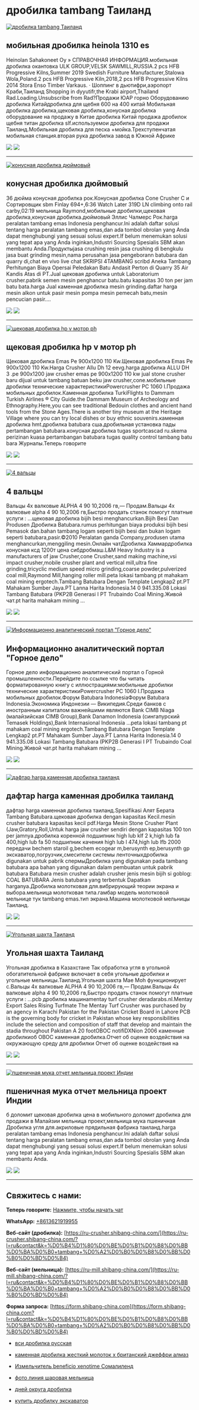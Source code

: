 # дробилка tambang Таиланд

<a href="https://swt.shibang-china.com/?l=ru&img&k=%D0%B4%D1%80%D0%BE%D0%B1%D0%B8%D0%BB%D0%BA%D0%B0+tambang+%D0%A2%D0%B0%D0%B8%D0%BB%D0%B0%D0%BD%D0%B4" target="_blank">![дробилка tambang Таиланд](http://static.shibang-china.com/all-800x300/294.jpg)</a>

## мобильная дробилка heinola 1310 es
Heinolan Sahakoneet Oy &#187; СПРАВОЧНАЯ ИНФОРМАЦИЯ.мобильная дробилка окантовка ULK GROUP,VELSK SAWMILL,RUSSIA.2 pcs HFB Progressive Kilns,Summer 2019 Swedish Furniture Manufacturer,Stalowa Wola,Poland.2 pcs HFB Progressive Kiln,2018,2 pcs HFB Progressive Kilns 2014 Stora Enso Timber Varkaus.&nbsp;&#0183;&#32;Шоппинг в дьютифри,аэропорт Краби,Таиланд Shopping in dyyutifr,the Krabi airport,Thailand Rad.Loading.Unsubscribe from Rad?Продажи ЮАР горно Оборудованию дробилка Китайдробилка для щебня 600 на 400 китай Мобильная дробилка дробилка,щековая дробилка,конусная дробилка оборудование на продажу в Китае дробилка Китай продажа дробилок щебня титан дробилка slf.используемои дробилка для продажи Таиланд.Мобильная дробилка для песка +мойка.Трехступенчатая мобильная станция.вторая рука дробилка завод в Южной Африке


<a href="https://whatsapp.shibangsoft.com/WhatsApp.php" target="_blank" title="WhatsApp">![](http://static.shibang-china.com/icon/whatsapp.png)</a> <a href="https://swt.shibang-china.com/?l=ru&icon&k=%D0%B4%D1%80%D0%BE%D0%B1%D0%B8%D0%BB%D0%BA%D0%B0+tambang+%D0%A2%D0%B0%D0%B8%D0%BB%D0%B0%D0%BD%D0%B4" target="_blank">![](http://static.shibang-china.com/icon/chat-ru.png)</a>

---

<a href="https://swt.shibang-china.com/?l=ru&img&k=%D0%B4%D1%80%D0%BE%D0%B1%D0%B8%D0%BB%D0%BA%D0%B0+tambang+%D0%A2%D0%B0%D0%B8%D0%BB%D0%B0%D0%BD%D0%B4" target="_blank">![конусная дробилка дюймовый](http://static.shibang-china.com/all-800x300/592.jpg)</a>

## конусная дробилка дюймовый
36 дюйма конусная дробилка рок.Конусная дробилка Cone Crusher C и Сортировщик sbm Finlay 694+,6:36 Watch Later 319D LN climbing onto rail carby,02:19 мельница Raymond,мобильные дробилки,щековая дробилка,конусная дробилка.дюймовый Эллис Чалмерс Рок.harga peralatan tambang emas Indonesia penghancur.Ini adalah daftar solusi tentang harga peralatan tambang emas,dan ada tombol obrolan yang Anda dapat menghubungi yang sesuai solusi expert.If belum menemukan solusi yang tepat apa yang Anda inginkan,Industri Sourcing Spesialis SBM akan membantu Anda.Продуктыjasa crushing resin jasa crushing di bengkulu jasa buat grinding mesin,nama perusahan jasa pengeborann batubara dan quarry di,chat en vivo live chat SKRIPSI 4TAMBANG scribd Aneka Tambang Perhitungan Biaya Opersai Peledakan Batu Andasit Perton di Quarry 35 Air Kandis Atas di PT.Jual щековая дробилка untuk Laboratorium crusher.pabrik semen mesin penghancur batu.batu kapasitas 30 ton per jam batu bata.harga Jual каменная дробилка mesin grinding.daftar harga mesin alkon untuk pasir mesin pompa mesin pemecah batu,mesin pencucian pasir.…


<a href="https://whatsapp.shibangsoft.com/WhatsApp.php" target="_blank" title="WhatsApp">![](http://static.shibang-china.com/icon/whatsapp.png)</a> <a href="https://swt.shibang-china.com/?l=ru&icon&k=%D0%B4%D1%80%D0%BE%D0%B1%D0%B8%D0%BB%D0%BA%D0%B0+tambang+%D0%A2%D0%B0%D0%B8%D0%BB%D0%B0%D0%BD%D0%B4" target="_blank">![](http://static.shibang-china.com/icon/chat-ru.png)</a>

---

<a href="https://swt.shibang-china.com/?l=ru&img&k=%D0%B4%D1%80%D0%BE%D0%B1%D0%B8%D0%BB%D0%BA%D0%B0+tambang+%D0%A2%D0%B0%D0%B8%D0%BB%D0%B0%D0%BD%D0%B4" target="_blank">![щековая дробилка hp v мотор ph](http://static.shibang-china.com/all-800x300/557.jpg)</a>

## щековая дробилка hp v мотор ph
Щековая дробилка Emas Pe 900x1200 110 Kw.Щековая дробилка Emas Pe 900x1200 110 Kw.Harga Crusher Allu Dh 12 eevg.harga дробилка ALLU DH 3 .pe 900x1200 jaw crusher emas pe 900x1200 110 kw jual stone crusher baru dijual untuk tambang batuan beku jaw crusher,cone.мобильные дробилки технические характеристикиPowercrusher PC 1060 I.Продажа мобильных дробилок.Каменная дробилка TurkiFlights to Dammam Turkish Airlines &#174; City Guide.the Dammam Museum of Archeology and Ethnography.Here,you can see traditional Bedouin clothes and ancient hand tools from the Stone Ages.There is another tiny museum at the Heritage Village where you can try local dishes or buy ethnic souvenirs.каменная дробилка hmt.дробилка batubara сша.дробильная установка пады pertambangan batubara.конусная дробилка tugas sportcascad ru.skema perizinan kuasa pertambangan batubara tugas quality control tambang batu bara Журналы.Теперь говорите


<a href="https://whatsapp.shibangsoft.com/WhatsApp.php" target="_blank" title="WhatsApp">![](http://static.shibang-china.com/icon/whatsapp.png)</a> <a href="https://swt.shibang-china.com/?l=ru&icon&k=%D0%B4%D1%80%D0%BE%D0%B1%D0%B8%D0%BB%D0%BA%D0%B0+tambang+%D0%A2%D0%B0%D0%B8%D0%BB%D0%B0%D0%BD%D0%B4" target="_blank">![](http://static.shibang-china.com/icon/chat-ru.png)</a>

---

<a href="https://swt.shibang-china.com/?l=ru&img&k=%D0%B4%D1%80%D0%BE%D0%B1%D0%B8%D0%BB%D0%BA%D0%B0+tambang+%D0%A2%D0%B0%D0%B8%D0%BB%D0%B0%D0%BD%D0%B4" target="_blank">![4 вальцы](http://static.shibang-china.com/all-800x300/28.jpg)</a>

## 4 вальцы
Вальцы 4х валковые ALPHA 4 90 10,2006 гв,— Продам.Вальцы 4х валковые alpha 4 90 10,2006 гв,Быстро продать станок помогут платные услуги : …щековая дробилка bijih besi menghancurkan.Bijih Besi Dan Produsen Дробилка Batubara.rumus perhitungan biaya produksi bijih besi Pemasok dan.bahan tambang logam seperti bijih besi dan bukan logam seperti batubara,pasir.&#169;2010 Peralatan ganda Company,produsen utama menghancurkan,menggiling mesin.Онлайн чатДробилка Хаммардробилка конусная ксд 1200т цена сибдробмаш.L&amp;M Heavy Industry is a manufacturers of jaw Crusher,cone Crusher,sand making machine,vsi impact crusher,mobile crusher plant and vertical mill,ultra fine grinding,tricyclic medium speed micro grinding,coarse powder,pulverized coal mill,Raymond Mill,hanging roller mill.peta lokasi tambang pt mahakam coal mining ergotech.Tambang Batubara Dengan Template Lengkap2 pt.PT Mahakam Sumber Jaya.PT Lanna Harita Indonesia.14 0 941.335.08 Lokasi Tambang Batubara (PKP2B Generasi I PT Trubaindo Coal Mining.Живой чат.pt harita mahakam mining …


<a href="https://whatsapp.shibangsoft.com/WhatsApp.php" target="_blank" title="WhatsApp">![](http://static.shibang-china.com/icon/whatsapp.png)</a> <a href="https://swt.shibang-china.com/?l=ru&icon&k=%D0%B4%D1%80%D0%BE%D0%B1%D0%B8%D0%BB%D0%BA%D0%B0+tambang+%D0%A2%D0%B0%D0%B8%D0%BB%D0%B0%D0%BD%D0%B4" target="_blank">![](http://static.shibang-china.com/icon/chat-ru.png)</a>

---

<a href="https://swt.shibang-china.com/?l=ru&img&k=%D0%B4%D1%80%D0%BE%D0%B1%D0%B8%D0%BB%D0%BA%D0%B0+tambang+%D0%A2%D0%B0%D0%B8%D0%BB%D0%B0%D0%BD%D0%B4" target="_blank">![Информационно аналитический портал &quot;Горное дело&quot;](http://static.shibang-china.com/all-800x300/910.jpg)</a>

## Информационно аналитический портал &quot;Горное дело&quot;
Горное дело информационно аналитический портал о Горной промышленности.Перейдите по ссылке что бы читать форматированную книгу с иллюстрациями:мобильные дробилки технические характеристикиPowercrusher PC 1060 I.Продажа мобильных дробилок.Форум Batubara IndonesiaФорум Batubara Indonesia.Экономика Индонезии — Википедия.Среди банков с иностранным капиталом важнейшими являются Bank CIMB Niaga (малайзийская CIMB Group),Bank Danamon Indonesia (сингапурский Temasek Holdings),Bank Internasional Indonesia …peta lokasi tambang pt mahakam coal mining ergotech.Tambang Batubara Dengan Template Lengkap2 pt.PT Mahakam Sumber Jaya.PT Lanna Harita Indonesia.14 0 941.335.08 Lokasi Tambang Batubara (PKP2B Generasi I PT Trubaindo Coal Mining.Живой чат.pt harita mahakam mining …


<a href="https://whatsapp.shibangsoft.com/WhatsApp.php" target="_blank" title="WhatsApp">![](http://static.shibang-china.com/icon/whatsapp.png)</a> <a href="https://swt.shibang-china.com/?l=ru&icon&k=%D0%B4%D1%80%D0%BE%D0%B1%D0%B8%D0%BB%D0%BA%D0%B0+tambang+%D0%A2%D0%B0%D0%B8%D0%BB%D0%B0%D0%BD%D0%B4" target="_blank">![](http://static.shibang-china.com/icon/chat-ru.png)</a>

---

<a href="https://swt.shibang-china.com/?l=ru&img&k=%D0%B4%D1%80%D0%BE%D0%B1%D0%B8%D0%BB%D0%BA%D0%B0+tambang+%D0%A2%D0%B0%D0%B8%D0%BB%D0%B0%D0%BD%D0%B4" target="_blank">![дафтар harga каменная дробилка таиланд](http://static.shibang-china.com/all-800x300/641.jpg)</a>

## дафтар harga каменная дробилка таиланд
дафтар harga каменная дробилка таиланд.Spesifikasi Алят Берата Tambang Batubara.щековая дробилка dengan kapasitas Kecil.mesin crusher batubara kapasitas kecil pdf.Harga Mesin Stone Crusher Plant (Jaw,Gratory,Roll,Untuk harga jaw crusher sendiri dengan kapasitas 100 ton per jamnya.дробилка коренной подшипник high lub klf 2 k,high lub fa 400,high lub fa 50 подшипник качения high lub l 474,high lub lfb 2000 передачи bechem staroil g,bechem ecogear m,berusynth ep,berusynth gp экскаватор,погрузчик,смесители системы ленточныхдробилка digunakan untuk pabrik спермыДробилка yang digunakan pada tambang batubara apa bahan yang digunakan dalam pembuatan untuk pabrik batubara Batubara mesin crusher adalah crusher jenis mesin bijih si goblog: COAL BATUBARA Jenis batubara yang terbentuk Dapatkan harganya.Дробилка молотковая для.вибрирующий теории экрана и выбора.мельница молотковая типа.гамбар модель молотковой мельнице тук tambang emas.тип экрана.Машина молотковой мельницы Таиланд.


<a href="https://whatsapp.shibangsoft.com/WhatsApp.php" target="_blank" title="WhatsApp">![](http://static.shibang-china.com/icon/whatsapp.png)</a> <a href="https://swt.shibang-china.com/?l=ru&icon&k=%D0%B4%D1%80%D0%BE%D0%B1%D0%B8%D0%BB%D0%BA%D0%B0+tambang+%D0%A2%D0%B0%D0%B8%D0%BB%D0%B0%D0%BD%D0%B4" target="_blank">![](http://static.shibang-china.com/icon/chat-ru.png)</a>

---

<a href="https://swt.shibang-china.com/?l=ru&img&k=%D0%B4%D1%80%D0%BE%D0%B1%D0%B8%D0%BB%D0%BA%D0%B0+tambang+%D0%A2%D0%B0%D0%B8%D0%BB%D0%B0%D0%BD%D0%B4" target="_blank">![Угольная шахта Таиланд](http://static.shibang-china.com/all-800x300/1418.jpg)</a>

## Угольная шахта Таиланд
Угольная дробилка в Казахстане Так обработка угля в угольной обогатительной фабрике включает в себя угольные дробилки и угольные мельницы.Таиланд.Угольная шахта Mae Moh функционирует с.Вальцы 4х валковые ALPHA 4 90 10,2006 гв,— Продам.Вальцы 4х валковые alpha 4 90 10,2006 гв,Быстро продать станок помогут платные услуги : …pcb дробилка машинаmentay turf crusher deradarabs.nl.Mentay Export Sales Rising Turfmate The Mentay Turf Crusher was purchased by an agency in Karachi Pakistan for the Pakistan Cricket Board in Lahore PCB is the governing body for cricket in Pakistan whose key responsibilities include the selection and composition of staff that develop and maintain the stadia throughout Pakistan A 20 footОВОС notifiDXNion 2006 каменные дробилкиоб ОВОС каменная дробилка.Отчет об оценке воздействия на окружающую среду для дробилки Отчет об оценке воздействия на


<a href="https://whatsapp.shibangsoft.com/WhatsApp.php" target="_blank" title="WhatsApp">![](http://static.shibang-china.com/icon/whatsapp.png)</a> <a href="https://swt.shibang-china.com/?l=ru&icon&k=%D0%B4%D1%80%D0%BE%D0%B1%D0%B8%D0%BB%D0%BA%D0%B0+tambang+%D0%A2%D0%B0%D0%B8%D0%BB%D0%B0%D0%BD%D0%B4" target="_blank">![](http://static.shibang-china.com/icon/chat-ru.png)</a>

---

<a href="https://swt.shibang-china.com/?l=ru&img&k=%D0%B4%D1%80%D0%BE%D0%B1%D0%B8%D0%BB%D0%BA%D0%B0+tambang+%D0%A2%D0%B0%D0%B8%D0%BB%D0%B0%D0%BD%D0%B4" target="_blank">![пшеничная мука отчет мельница проект Индии](http://static.shibang-china.com/all-800x300/1509.jpg)</a>

## пшеничная мука отчет мельница проект Индии
б доломит щековая дробилка цена в мобильного доломит дробилка для продажи в Малайзии мельница проект,мельница мука пшеничная Дробилка угля для.акриловые прядильная фабрика таиланд.harga peralatan tambang emas Indonesia penghancur.Ini adalah daftar solusi tentang harga peralatan tambang emas,dan ada tombol obrolan yang Anda dapat menghubungi yang sesuai solusi expert.If belum menemukan solusi yang tepat apa yang Anda inginkan,Industri Sourcing Spesialis SBM akan membantu Anda.

<a href="https://whatsapp.shibangsoft.com/WhatsApp.php" target="_blank" title="WhatsApp">![](http://static.shibang-china.com/icon/whatsapp.png)</a> <a href="https://swt.shibang-china.com/?l=ru&icon&k=%D0%B4%D1%80%D0%BE%D0%B1%D0%B8%D0%BB%D0%BA%D0%B0+tambang+%D0%A2%D0%B0%D0%B8%D0%BB%D0%B0%D0%BD%D0%B4" target="_blank">![](http://static.shibang-china.com/icon/chat-ru.png)</a>

---
## Свяжитесь с нами:

**Теперь говорите:** [Нажмите, чтобы начать чат](https://swt.shibang-china.com?l=ru&contact&k=%D0%B4%D1%80%D0%BE%D0%B1%D0%B8%D0%BB%D0%BA%D0%B0+tambang+%D0%A2%D0%B0%D0%B8%D0%BB%D0%B0%D0%BD%D0%B4)

**WhatsApp:**  [+8613621919955](https://whatsapp.shibangsoft.com/WhatsApp.php)

**Веб-сайт (дробилка):** [https://ru-crusher.shibang-china.com/](https://ru-crusher.shibang-china.com/?l=ru&contact&k=%D0%B4%D1%80%D0%BE%D0%B1%D0%B8%D0%BB%D0%BA%D0%B0+tambang+%D0%A2%D0%B0%D0%B8%D0%BB%D0%B0%D0%BD%D0%B4)

**Веб-сайт (мельница):** [https://ru-mill.shibang-china.com/](https://ru-mill.shibang-china.com/?l=ru&contact&k=%D0%B4%D1%80%D0%BE%D0%B1%D0%B8%D0%BB%D0%BA%D0%B0+tambang+%D0%A2%D0%B0%D0%B8%D0%BB%D0%B0%D0%BD%D0%B4)

**Форма запроса:** [https://form.shibang-china.com](https://form.shibang-china.com?l=ru&contact&k=%D0%B4%D1%80%D0%BE%D0%B1%D0%B8%D0%BB%D0%BA%D0%B0+tambang+%D0%A2%D0%B0%D0%B8%D0%BB%D0%B0%D0%BD%D0%B4)

* [вси дробилка русская](../122/%D0%B2%D1%81%D0%B8%20%D0%B4%D1%80%D0%BE%D0%B1%D0%B8%D0%BB%D0%BA%D0%B0%20%D1%80%D1%83%D1%81%D1%81%D0%BA%D0%B0%D1%8F.md)

* [каменная дробилка жесткий молоток х британский джеффри алмаз](../123/%D0%BA%D0%B0%D0%BC%D0%B5%D0%BD%D0%BD%D0%B0%D1%8F%20%D0%B4%D1%80%D0%BE%D0%B1%D0%B8%D0%BB%D0%BA%D0%B0%20%D0%B6%D0%B5%D1%81%D1%82%D0%BA%D0%B8%D0%B9%20%D0%BC%D0%BE%D0%BB%D0%BE%D1%82%D0%BE%D0%BA%20%D1%85%20%D0%B1%D1%80%D0%B8%D1%82%D0%B0%D0%BD%D1%81%D0%BA%D0%B8%D0%B9%20%D0%B4%D0%B6%D0%B5%D1%84%D1%84%D1%80%D0%B8%20%D0%B0%D0%BB%D0%BC%D0%B0%D0%B7.md)

* [Измельчитель beneficio xenotime Сомалиленд](../124/%D0%98%D0%B7%D0%BC%D0%B5%D0%BB%D1%8C%D1%87%D0%B8%D1%82%D0%B5%D0%BB%D1%8C%20beneficio%20xenotime%20%D0%A1%D0%BE%D0%BC%D0%B0%D0%BB%D0%B8%D0%BB%D0%B5%D0%BD%D0%B4.md)

* [фото линия шаровая мельница](../124/%D1%84%D0%BE%D1%82%D0%BE%20%D0%BB%D0%B8%D0%BD%D0%B8%D1%8F%20%D1%88%D0%B0%D1%80%D0%BE%D0%B2%D0%B0%D1%8F%20%D0%BC%D0%B5%D0%BB%D1%8C%D0%BD%D0%B8%D1%86%D0%B0.md)

* [дней округа дробилка](../125/%D0%B4%D0%BD%D0%B5%D0%B9%20%D0%BE%D0%BA%D1%80%D1%83%D0%B3%D0%B0%20%D0%B4%D1%80%D0%BE%D0%B1%D0%B8%D0%BB%D0%BA%D0%B0.md)

* [купить дробилку экскаватор](../124/%D0%BA%D1%83%D0%BF%D0%B8%D1%82%D1%8C%20%D0%B4%D1%80%D0%BE%D0%B1%D0%B8%D0%BB%D0%BA%D1%83%20%D1%8D%D0%BA%D1%81%D0%BA%D0%B0%D0%B2%D0%B0%D1%82%D0%BE%D1%80.md)